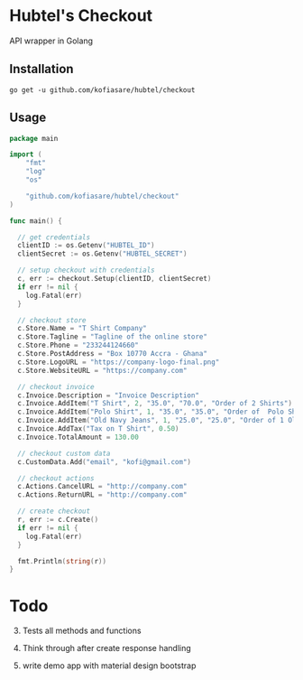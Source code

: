 # Hubtel's Checkout

API wrapper in Golang

## Installation

```go get -u github.com/kofiasare/hubtel/checkout```

## Usage

```go
package main

import (
	"fmt"
	"log"
	"os"

	"github.com/kofiasare/hubtel/checkout"
)

func main() {

  // get credentials
  clientID := os.Getenv("HUBTEL_ID")
  clientSecret := os.Getenv("HUBTEL_SECRET")

  // setup checkout with credentials
  c, err := checkout.Setup(clientID, clientSecret)
  if err != nil {
    log.Fatal(err)
  }

  // checkout store
  c.Store.Name = "T Shirt Company"
  c.Store.Tagline = "Tagline of the online store"
  c.Store.Phone = "233244124660"
  c.Store.PostAddress = "Box 10770 Accra - Ghana"
  c.Store.LogoURL = "https://company-logo-final.png"
  c.Store.WebsiteURL = "https://company.com"

  // checkout invoice
  c.Invoice.Description = "Invoice Description"
  c.Invoice.AddItem("T Shirt", 2, "35.0", "70.0", "Order of 2 Shirts")
  c.Invoice.AddItem("Polo Shirt", 1, "35.0", "35.0", "Order of  Polo Shirt")
  c.Invoice.AddItem("Old Navy Jeans", 1, "25.0", "25.0", "Order of 1 Old Navy Jeans")
  c.Invoice.AddTax("Tax on T Shirt", 0.50)
  c.Invoice.TotalAmount = 130.00

  // checkout custom data
  c.CustomData.Add("email", "kofi@gmail.com")

  // checkout actions
  c.Actions.CancelURL = "http://company.com"
  c.Actions.ReturnURL = "http://company.com"

  // create checkout
  r, err := c.Create()
  if err != nil {
    log.Fatal(err)
  }

  fmt.Println(string(r))
}

```

# Todo

3. Tests all methods and functions

4. Think through after create response handling

5. write demo app with material design bootstrap